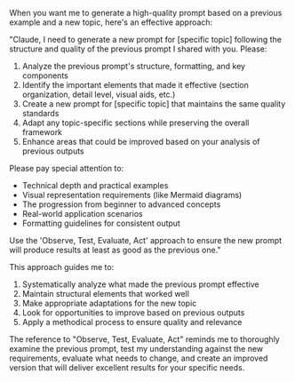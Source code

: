 When you want me to generate a high-quality prompt based on a previous example and a new topic, here's an effective approach:

"Claude, I need to generate a new prompt for [specific topic] following the structure and quality of the previous prompt I shared with you. Please:

1. Analyze the previous prompt's structure, formatting, and key components
2. Identify the important elements that made it effective (section organization, detail level, visual aids, etc.)
3. Create a new prompt for [specific topic] that maintains the same quality standards
4. Adapt any topic-specific sections while preserving the overall framework
5. Enhance areas that could be improved based on your analysis of previous outputs

Please pay special attention to:
- Technical depth and practical examples
- Visual representation requirements (like Mermaid diagrams)
- The progression from beginner to advanced concepts
- Real-world application scenarios
- Formatting guidelines for consistent output

Use the 'Observe, Test, Evaluate, Act' approach to ensure the new prompt will produce results at least as good as the previous one."

This approach guides me to:
1. Systematically analyze what made the previous prompt effective
2. Maintain structural elements that worked well
3. Make appropriate adaptations for the new topic
4. Look for opportunities to improve based on previous outputs
5. Apply a methodical process to ensure quality and relevance

The reference to "Observe, Test, Evaluate, Act" reminds me to thoroughly examine the previous prompt, test my understanding against the new requirements, evaluate what needs to change, and create an improved version that will deliver excellent results for your specific needs.